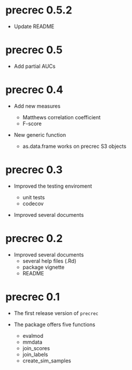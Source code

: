 # precrec 0.5.2

* Update README

# precrec 0.5

* Add partial AUCs

# precrec 0.4

* Add new measures
    * Matthews correlation coefficient
    * F-score
    
* New generic function
    * as.data.frame works on precrec S3 objects

# precrec 0.3

* Improved the testing enviroment
    * unit tests
    * codecov
    
* Improved several documents


# precrec 0.2

* Improved several documents
    * several help files (.Rd)
    * package vignette
    * README

# precrec 0.1

* The first release version of `precrec`

* The package offers five functions
    * evalmod
    * mmdata
    * join\_scores
    * join\_labels
    * create\_sim\_samples
